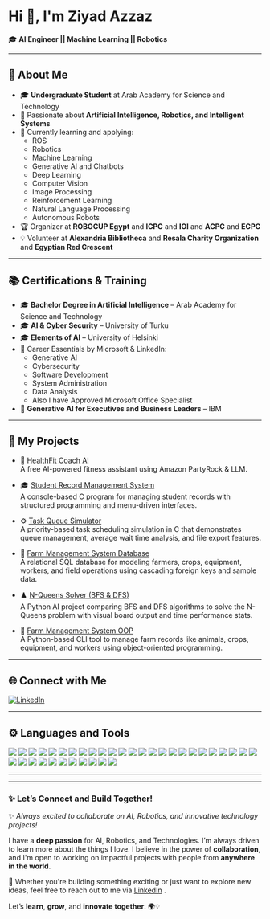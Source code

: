# Hi 👋, I'm Ziyad Azzaz

🎓 **AI Engineer || Machine Learning || Robotics**

---

## 🧠 About Me

- 🎓 **Undergraduate Student** at Arab Academy for Science and Technology
- 🤖 Passionate about **Artificial Intelligence, Robotics, and Intelligent Systems**
- 🚀 Currently learning and applying:
  - ROS
  - Robotics
  - Machine Learning
  - Generative AI and Chatbots
  - Deep Learning
  - Computer Vision
  - Image Processing
  - Reinforcement Learning
  - Natural Language Processing
  - Autonomous Robots
- 🏆 Organizer at **ROBOCUP Egypt** and **ICPC** and **IOI** and **ACPC** and **ECPC**
- 💡 Volunteer at **Alexandria Bibliotheca** and **Resala Charity Organization** and **Egyptian Red Crescent**

---

## 📚 Certifications & Training

- 🎓 **Bachelor Degree in Artificial Intelligence** – Arab Academy for Science and Technology
- 🎓 **AI & Cyber Security** – University of Turku
- 🎓 **Elements of AI** – University of Helsinki
- 🧩 Career Essentials by Microsoft & LinkedIn:
  - Generative AI
  - Cybersecurity
  - Software Development
  - System Administration
  - Data Analysis
  - Also I have Approved Microsoft Office Specialist
- 🧠 **Generative AI for Executives and Business Leaders** – IBM
  
---
## 🧩 My Projects

- 🧠 [HealthFit Coach AI](https://github.com/ZiyadAzzaz/HealthFit-Coach-AI)  
  A free AI-powered fitness assistant using Amazon PartyRock & LLM.

- 🎓 [Student Record Management System](https://github.com/ZiyadAzzaz/Student_Record_Management_System)  
  A console-based C program for managing student records with structured programming and menu-driven interfaces.

- ⚙️ [Task Queue Simulator](https://github.com/ZiyadAzzaz/Task-Queue-Simulator)  
  A priority-based task scheduling simulation in C that demonstrates queue management, average wait time analysis, and file export features.

- 🌾 [Farm Management System Database](https://github.com/ZiyadAzzaz/Farm-Management-DB)  
  A relational SQL database for modeling farmers, crops, equipment, workers, and field operations using cascading foreign keys and sample data.

- ♟️ [N-Queens Solver (BFS & DFS)](https://github.com/ZiyadAzzaz/N_Queen_Solver)  
  A Python AI project comparing BFS and DFS algorithms to solve the N-Queens problem with visual board output and time performance stats.

- 🌱 [Farm Management System OOP](https://github.com/ZiyadAzzaz/Farm-Management-System-OOP)  
  A Python-based CLI tool to manage farm records like animals, crops, equipment, and workers using object-oriented programming.


---

## 🌐 Connect with Me

[![LinkedIn](https://img.shields.io/badge/LinkedIn-Connect-blue?logo=linkedin)](https://eg.linkedin.com/in/ziyad-azzaz)
<!--[![Gmail](https://img.shields.io/badge/Email-ziyadazzazdesigner@gmail.com-red?logo=gmail)](mailto:ziyadazzazdesigner@gmail.com)-->

---

## ⚙️ Languages and Tools

<p align="left">
  <!-- Programming Languages -->
  <img src="https://img.shields.io/badge/Python-3776AB?style=for-the-badge&logo=python&logoColor=white"/>
  <img src="https://img.shields.io/badge/C-00599C?style=for-the-badge&logo=c&logoColor=white"/>
  <img src="https://img.shields.io/badge/C++-00599C?style=for-the-badge&logo=cplusplus&logoColor=white"/>
  <img src="https://img.shields.io/badge/JavaScript-F7DF1E?style=for-the-badge&logo=javascript&logoColor=black"/>
  <img src="https://img.shields.io/badge/Bash-4EAA25?style=for-the-badge&logo=gnubash&logoColor=white"/>
  <img src="https://img.shields.io/badge/Shell-89E051?style=for-the-badge&logo=gnu&logoColor=white"/>
  <img src="https://img.shields.io/badge/PowerShell-5391FE?style=for-the-badge&logo=powershell&logoColor=white"/>

  <!-- Web -->
  <img src="https://img.shields.io/badge/HTML5-E34F26?style=for-the-badge&logo=html5&logoColor=white"/>
  <img src="https://img.shields.io/badge/CSS3-1572B6?style=for-the-badge&logo=css3&logoColor=white"/>
  <img src="https://img.shields.io/badge/Node.js-339933?style=for-the-badge&logo=nodedotjs&logoColor=white"/>
  <img src="https://img.shields.io/badge/Bootstrap-7952B3?style=for-the-badge&logo=bootstrap&logoColor=white"/>

  <!-- Data Science / AI -->
  <img src="https://img.shields.io/badge/NumPy-013243?style=for-the-badge&logo=numpy&logoColor=white"/>
  <img src="https://img.shields.io/badge/Pandas-150458?style=for-the-badge&logo=pandas&logoColor=white"/>
  <img src="https://img.shields.io/badge/Matplotlib-11557C?style=for-the-badge&logo=plotly&logoColor=white"/>
  <img src="https://img.shields.io/badge/Seaborn-8A4182?style=for-the-badge&logo=python&logoColor=white"/>
  <img src="https://img.shields.io/badge/scikit--learn-F7931E?style=for-the-badge&logo=scikit-learn&logoColor=white"/>
  <img src="https://img.shields.io/badge/TensorFlow-FF6F00?style=for-the-badge&logo=tensorflow&logoColor=white"/>
  <img src="https://img.shields.io/badge/PyTorch-EE4C2C?style=for-the-badge&logo=pytorch&logoColor=white"/>
  <img src="https://img.shields.io/badge/OpenCV-5C3EE8?style=for-the-badge&logo=opencv&logoColor=white"/>
  <img src="https://img.shields.io/badge/Keras-D00000?style=for-the-badge&logo=keras&logoColor=white"/>
  <img src="https://img.shields.io/badge/Jupyter-F37626?style=for-the-badge&logo=jupyter&logoColor=white"/>

  <!-- Network/Security -->
  <img src="https://img.shields.io/badge/Wireshark-1679A7?style=for-the-badge&logo=wireshark&logoColor=white"/>
  <img src="https://img.shields.io/badge/Kali_Linux-557C94?style=for-the-badge&logo=kalilinux&logoColor=white"/>
  <img src="https://img.shields.io/badge/VMware-607078?style=for-the-badge&logo=vmware&logoColor=white"/>
  <img src="https://img.shields.io/badge/VirtualBox-183A61?style=for-the-badge&logo=virtualbox&logoColor=white"/>
  <img src="https://img.shields.io/badge/PacketTracer-0088CC?style=for-the-badge&logo=cisco&logoColor=white"/>

  <!-- Databases -->
  <img src="https://img.shields.io/badge/MongoDB-47A248?style=for-the-badge&logo=mongodb&logoColor=white"/>
  <img src="https://img.shields.io/badge/SQL-4479A1?style=for-the-badge&logo=postgresql&logoColor=white"/>

  <!-- OS / Dev Tools -->
  <img src="https://img.shields.io/badge/Linux-FCC624?style=for-the-badge&logo=linux&logoColor=black"/>
  <img src="https://img.shields.io/badge/Linux_CLI-333333?style=for-the-badge&logo=linux&logoColor=white"/>
  <img src="https://img.shields.io/badge/Ubuntu-E95420?style=for-the-badge&logo=ubuntu&logoColor=white"/>
  <img src="https://img.shields.io/badge/VSCode-007ACC?style=for-the-badge&logo=visualstudiocode&logoColor=white"/>
  <img src="https://img.shields.io/badge/Docker-2496ED?style=for-the-badge&logo=docker&logoColor=white"/>

  <!-- IoT / Embedded -->
  <img src="https://img.shields.io/badge/Arduino-00979D?style=for-the-badge&logo=arduino&logoColor=white"/>
  <img src="https://img.shields.io/badge/ESP32-000000?style=for-the-badge&logo=espressif&logoColor=white"/>
  <img src="https://img.shields.io/badge/Raspberry_Pi-C51A4A?style=for-the-badge&logo=raspberrypi&logoColor=white"/>
</p>


---
---

### ✨ Let’s Connect and Build Together!

✨ *Always excited to collaborate on AI, Robotics, and innovative technology projects!*

I have a **deep passion** for AI, Robotics, and Technologies. I’m always driven to learn more about the things I love. I believe in the power of **collaboration**, and I'm open to working on impactful projects with people from **anywhere in the world**.

🚀 Whether you're building something exciting or just want to explore new ideas, feel free to reach out to me via [LinkedIn](https://eg.linkedin.com/in/ziyad-azzaz) .

Let’s **learn**, **grow**, and **innovate together**. 🌍💡



